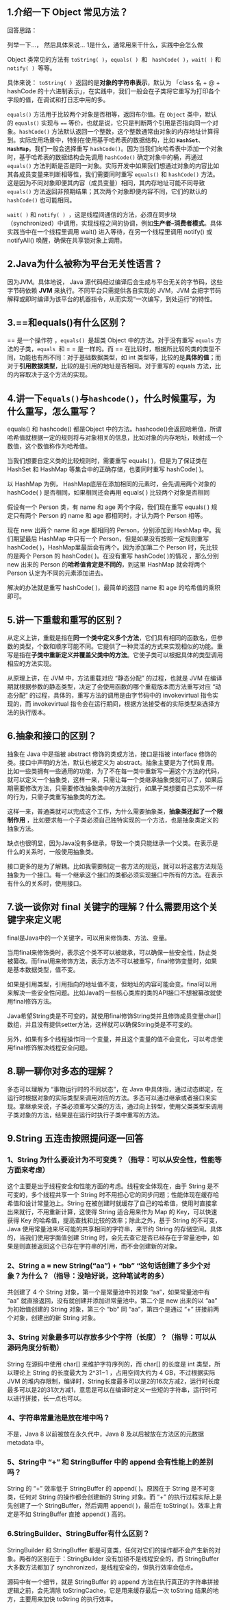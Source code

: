 ## 1.介绍一下 Object 常见方法？

回答思路：

列举一下...，
然后具体来说... 1是什么，通常用来干什么，实践中会怎么做

Object 类常见的方法有 `toString( )`，`equals( ) `和 ` hashCode( )`，`wait( )` 和 `notify( ) `等等。

具体来说：
`toString( ) `返回的是**对象的字符串表示**，默认为 「class 名 + @ + hashCode 的十六进制表示」，在实践中，我们一般会在子类将它重写为打印各个字段的值，在调试和打日志中用的多。

`equals()` 方法用于比较两个对象是否相等，返回布尔值。在 `Object` 类中，默认的 `equals()` 实现与 `==` 等价，也就是说，它只是判断两个引用是否指向同一个对象。`hashCode()` 方法默认返回一个整数，这个整数通常由对象的内存地址计算得到。实际应用场景中，特别在使用基于哈希表的数据结构，比如 **`HashSet`**、**`HashMap`**。我们一般会选择重写 `hashCode()`。因为当我们向哈希表中添加一个对象时，基于哈希表的数据结构会先调用 `hashCode()` 确定对象中的桶，再通过 `equals()` 方法判断是否是同一对象。实际开发中如果我们想通过对象的内容比如其各成员变量来判断相等性，我们需要同时重写 `equals()` 和 `hashCode()` 方法。这是因为不同对象即便其内容（成员变量）相同，其内存地址可能不同导致 `equals()` 方法返回非预期结果；其次两个对象即便内容不同，它们的默认的 `hashCode()` 也可能相同。

`wait( )` 和 `notify( ) `，这是线程间通信的方法，必须在同步块（synchronized）中调用，实现线程之间的协调，例如**生产者–消费者模式**。具体实践当中在一个线程里调用 wait() 进入等待，在另一个线程里调用 notify() 或 notifyAll() 唤醒，确保在共享锁对象上调用。

## 2.Java为什么被称为平台无关性语言？

因为JVM。具体地说， Java 源代码经过编译后会生成与平台无关的字节码，这些字节码依赖 **JVM** 来执行。不同平台只需提供各自实现的 JVM，JVM 会把字节码解释或即时编译为该平台的机器指令，从而实现“一次编写，到处运行”的特性。

## 3.==和equals()有什么区别？

== 是一个操作符 ，`equals() `是超类 Object 中的方法。对于没有重写 `equals` 方法的子类，`equals `和 = = 是一样的。而 == 在比较时，根据所比较的类的类型不同，功能也有所不同：对于基础数据类型，如 int 类型等，比较的是**具体的值**；而对于**引用数据类型**，比较的是引用的地址是否相同。对于重写的 equals 方法，比的内容取决于这个方法的实现。

## 4.讲一下`equals()`与`hashcode()`，什么时候重写，为什么重写，怎么重写？

equals() 和 hashcode() 都是Object 中的方法。hashcode()会返回哈希值，所谓哈希值就根据一定的规则将与对象相关的信息，比如对象的内存地址，映射成一个数值，这个数值称作为哈希值。

当我们想要自定义类的比较规则时，需要重写 equals( )，但是为了保证类在 HashSet 和 HashMap 等集合中的正确存储，也要同时重写 hashCode( )。

以 HashMap 为例， HashMap底层在添加相同的元素时，会先调用两个对象的 hashCode( ) 是否相同，如果相同还会再用 equals( ) 比较两个对象是否相同

假设有一个 Person 类，有 name 和 age 两个字段，我们现在重写 equals( ) 规定只有两个 Person 的 name 和 age 都相同时，才认为两个 Person 相等。

现在 new 出两个 name 和 age 都相同的 Person，分别添加到 HashMap 中。我们期望最后 HashMap 中只有一个 Person，但是如果没有按照一定规则重写hashCode( )，HashMap里最后会有两个。因为添加第二个 Person 时，先比较的是两个 Person 的 hashCode( )。在没有重写 hashCode( )的情况 ，那么分别 new 出来的 Person 的**哈希值肯定是不同的**，到这里 HashMap 就会将两个 Person 认定为不同的元素添加进去。

解决的办法就是重写 hashCode( )，最简单的返回 name 和 age 的哈希值的乘积即可。

## 5.讲一下重载和重写的区别？

从定义上讲，重载是指在**同一个类中定义多个方法**，它们具有相同的函数名，但参数的类型，个数和顺序可能不同。它提供了一种灵活的方式来实现相似的功能。重写是指在**子类中重新定义并覆盖父类中的方法**。它使子类可以根据具体的类型调用相应的方法实现。

从原理上讲，在 JVM 中，方法重载对应 “静态分配” 的过程，也就是 JVM 在编译期就根据参数的静态类型，决定了会使用函数的哪个重载版本而方法重写对应 “动态分配” 的过程，具体的，重写方法的调用是由字节码中的 invokevirtual 指令实现的，而 invokevirtual 指令会在运行期间，根据方法接受者的实际类型来选择方法的执行版本。

## 6.抽象和接口的区别？

抽象在 Java 中是指被 abstract 修饰的类或方法，接口是指被 interface 修饰的类。接口中声明的方法，默认也被定义为 abstract。抽象主要是为了代码复用。比如一些类拥有一些通用的功能，为了不在每一类中重新写一遍这个方法的代码，就可以定义一个抽象类，这样一来，只需让每一个类继承抽象类就可以了，如果后期需要修改方法，只需要修改抽象类中的方法就行，如果子类想要自己实现不一样的行为，只需子类重写抽象类的方法。

这样一来，普通类就可以完成这个工作，为什么需要抽象类，**抽象类还起了一个限制作用** ，比如要求每一个子类必须自己独特实现的一个方法，也是抽象类定义的抽象方法。

缺点也很明显，因为Java没有多继承，导致一个类只能继承一个父类。在表示是什么的关系时，一般使用抽象类。

接口更多的是为了解耦。比如我需要制定一套方法的规范，就可以将这套方法规范抽象为一个接口。每一个继承这个接口的类都必须实现接口中所有的方法。在表示有什么的关系时，使用接口。

## 7.谈一谈你对 final 关键字的理解？什么需要用这个关键字来定义呢

final是Java中的一个关键字，可以用来修饰类、方法、变量。

当用final来修饰类时，表示这个类不可以被继承，可以确保一些安全性，防止类被纂改。而final用来修饰方法，表示方法不可以被重写，final修饰变量时，如果是基本数据类型，值不变。

如果是引用类型，引用指向的地址值不变，但地址的内容可能会变。final可以用来解决一些安全性问题。比如Java的一些核心类库的类的API接口不想被纂改就使用final修饰方法。

Java希望String类是不可变的，就使用final修饰String类并且修饰成员变量char[]数组，并且没有提供setter方法，这样就可以确保String类是不可变的。

另外，如果有多个线程操作同一个变量，并且这个变量的值不会变化，可以考虑使用final修饰解决线程安全问题。


## 8.聊一聊你对多态的理解？

多态可以理解为 “事物运行时的不同状态”，在 Java 中具体指，通过动态绑定，在运行时根据对象的实际类型来调用对应的方法。多态可以通过继承或者接口来实现。拿继承来说，子类必须重写父类的方法，通过向上转型，使用父类类型来调用子类对象的方法，结果是在运行时执行子类中重写的方法。


## 9.String 五连击按照提问逐一回答


### 1、String 为什么要设计为不可变类？（指导：可以从安全性，性能等方面来考虑）

这个主要是出于线程安全和性能方面的考虑。线程安全体现在，由于 String 是不可变的，多个线程共享一个 String 时不用担心它的同步问题；性能体现在缓存哈希值和设计常量池上。String 在被创建时就缓存了自己的哈希值，使用时直接拿出来就行，不用重新计算，这使得 String 适合用来作为 Map 的 Key，可以快速获得 Key 的哈希值，提高查找和比较的效率；除此之外，基于 String 的不可变，Java 使用常量池来尽可能的共享相同的字符串，来节约 String 的存储空间。具体的，当我们使用字面值创建 String 时，会先去查它是否已经存在于常量池中，如果是则直接返回这个已存在字符串的引用，而不会创建新的对象。

### 2、String a = new String(“aa”) + “bb” “这句话创建了多少个对象？为什么？（指导：没啥好说，这种笔试考的多）

共创建了 4 个 String 对象，第一个是常量池中的对象 “aa”，如果常量池中有 “aa” 就直接返回，没有就创建并添加进常量池中。第二个是 new 出来的以 “aa” 为初始值创建的 String 对象，第三个 “bb” 同 “aa”，第四个是通过 “+” 拼接前两个对象，创建出的新 String 对象。

### 3、String 对象最多可以存放多少个字符（长度）？（指导：可以从源码角度分析勒）

String 在源码中使用 char[] 来维护字符序列的，而 char[] 的长度是 int 类型，所以理论上 String 的长度最大为 2^31−1 ，占用空间大约为 4 GB，不过根据实际 JVM 的堆内存限制，编译时，String长度最多可以是2的16次方减2，运行时长度最多可以是2的31次方减1，意思是可以在编译时定义一些短的字符串，运行时可以进行拼接，长一点也可以。

### 4、字符串常量池是放在堆中吗？

不是，Java 8 以前被放在永久代中，Java 8 及以后被放在方法区的元数据 metadata 中。

### 5、String中 “+” 和 StringBuffer 中的 append 会有性能上的差别吗？

String 的 “+” 效率低于 StringBuffer 的 append( )。原因在于 String 是不可变类，任何对 String 的操作都会创建新的 String 对象。而 “+” 的执行过程实际上是先创建了一个 StringBuffer，然后调用 append( )，最后在 toString( )。效率上肯定是不如 StringBuffer 直接 append( ) 高的。

### 6.StringBuilder、StringBuffer有什么区别？

StringBuilder 和 StringBuffer 都是可变类，任何对它们的操作都不会产生新的对象。两者的区别在于：StringBuilder 没有加锁不是线程安全的，而 StringBuffer 大多数方法都加了 synchronized，是线程安全的，但执行效率会低点。

源码中有一个细节，就是 StringBuffer 的 append 方法在执行真正的字符串拼接逻辑之前，会先清除 toStringCache，它是用来缓存最后一次 toString 结果的地方，主要用来加快 toString 的执行效率。
